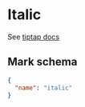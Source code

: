 # Italic

See [tiptap docs](https://tiptap.dev/api/marks/italic)

## Mark schema

```json
{
  "name": "italic"
}
```

